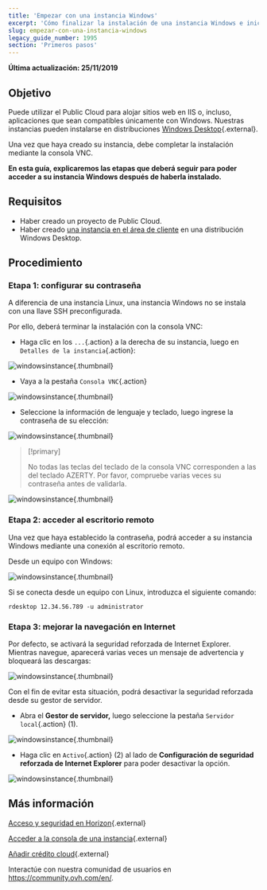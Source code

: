 ```yaml
---
title: 'Empezar con una instancia Windows'
excerpt: 'Cómo finalizar la instalación de una instancia Windows e iniciar la primera conexión'
slug: empezar-con-una-instancia-windows
legacy_guide_number: 1995
section: 'Primeros pasos'
---
```


**Última actualización: 25/11/2019**

## Objetivo

Puede utilizar el Public Cloud para alojar sitios web en IIS o, incluso, aplicaciones que sean compatibles únicamente con Windows. Nuestras instancias pueden instalarse en distribuciones [Windows Desktop]({ovh_www}/public-cloud/prices/){.external}.

Una vez que haya creado su instancia, debe completar la instalación mediante la consola VNC.

**En esta guía, explicaremos las etapas que deberá seguir para poder acceder a su instancia Windows después de haberla instalado.**

## Requisitos

- Haber creado un proyecto de Public Cloud.
- Haber creado [una instancia en el área de cliente](../crear_una_instancia_desde_el_area_de_cliente_de_ovh/) en una distribución Windows Desktop.

## Procedimiento

### Etapa 1: configurar su contraseña

A diferencia de una instancia Linux, una instancia Windows no se instala con una llave SSH preconfigurada. 

Por ello, deberá terminar la instalación con la consola VNC: 

- Haga clic en los `...`{.action} a la derecha de su instancia, luego en `Detalles de la instancia`{.action}:

![windowsinstance](images/firststepswindows1.png){.thumbnail}

- Vaya a la pestaña `Consola VNC`{.action}

![windowsinstance](images/firststepswindows2.png){.thumbnail}

- Seleccione la información de lenguaje y teclado, luego ingrese la contraseña de su elección:

![windowsinstance](images/firststepswindows3.png){.thumbnail}

> [!primary]
>
> No todas las teclas del teclado de la consola VNC corresponden a las del teclado AZERTY. Por favor, compruebe varias veces su contraseña antes de validarla.
>

![windowsinstance](images/firststepswindows4.png){.thumbnail}

### Etapa 2: acceder al escritorio remoto

Una vez que haya establecido la contraseña, podrá acceder a su instancia Windows mediante una conexión al escritorio remoto.

Desde un equipo con Windows:

![windowsinstance](images/firststepswindows5.png){.thumbnail}

Si se conecta desde un equipo con Linux, introduzca el siguiente comando:

```
rdesktop 12.34.56.789 -u administrator
```
 
### Etapa 3: mejorar la navegación en Internet

Por defecto, se activará la seguridad reforzada de Internet Explorer. Mientras navegue, aparecerá varias veces un mensaje de advertencia y bloqueará las descargas:

![windowsinstance](images/firststepswindows6.png){.thumbnail}

Con el fin de evitar esta situación, podrá desactivar la seguridad reforzada desde su gestor de servidor.

- Abra el **Gestor de servidor,** luego seleccione la pestaña `Servidor local`{.action} (1).

![windowsinstance](images/firststepswindows7.png){.thumbnail}

- Haga clic en `Activo`{.action} (2) al lado de **Configuración de seguridad reforzada de Internet Explorer** para poder desactivar la opción.

![windowsinstance](images/firststepswindows8.png){.thumbnail}

## Más información

[Acceso y seguridad en Horizon](../acceso_y_seguridad_en_horizon/){.external}

[Acceder a la consola de una instancia](../acceder_a_la_consola_de_una_instancia/){.external}

[Añadir crédito cloud](../anadir_credito_cloud/){.external}

Interactúe con nuestra comunidad de usuarios en <https://community.ovh.com/en/>.
